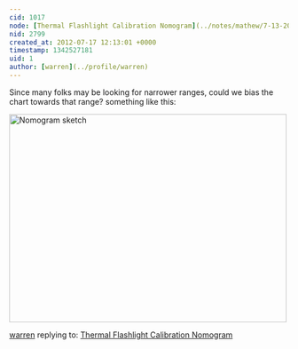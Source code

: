 ```yaml
---
cid: 1017
node: [Thermal Flashlight Calibration Nomogram](../notes/mathew/7-13-2012/thermal-flashlight-calibration-nomogram)
nid: 2799
created_at: 2012-07-17 12:13:01 +0000
timestamp: 1342527181
uid: 1
author: [warren](../profile/warren)
---
```


Since many folks may be looking for narrower ranges, could we bias the chart towards that range? something like this:

 <a href="https://www.flickr.com/photos/jeffreywarren/7589749312/" title="Nomogram sketch by jeferonix, on Flickr"><img src="https://farm8.staticflickr.com/7275/7589749312_bea2586785.jpg" width="500" height="375" alt="Nomogram sketch"></a>

[warren](../profile/warren) replying to: [Thermal Flashlight Calibration Nomogram](../notes/mathew/7-13-2012/thermal-flashlight-calibration-nomogram)

